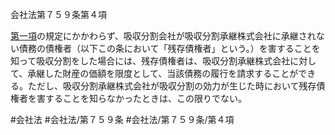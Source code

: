 会社法第７５９条第４項

[第一項](会社法＿＿＿＿第７５９条第１項)の規定にかかわらず、吸収分割会社が吸収分割承継株式会社に承継されない債務の債権者（以下この条において「残存債権者」という。）を害することを知って吸収分割をした場合には、残存債権者は、吸収分割承継株式会社に対して、承継した財産の価額を限度として、当該債務の履行を請求することができる。ただし、吸収分割承継株式会社が吸収分割の効力が生じた時において残存債権者を害することを知らなかったときは、この限りでない。

#会社法
#会社法/第７５９条
#会社法/第７５９条/第４項
